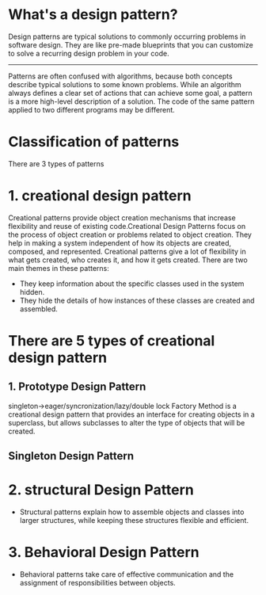 # What's a design pattern?
Design patterns are typical solutions to commonly occurring problems in software design. They are like pre-made blueprints that you can customize to solve a recurring design problem in your code.

---
Patterns are often confused with algorithms, because both concepts describe typical solutions to some known problems. While an algorithm always defines a clear set of actions that can achieve some goal, a pattern is a more high-level description of a solution. The code of the same pattern applied to two different programs may be different.
# Classification of patterns
There are 3 types of patterns
# 1. creational design pattern
  Creational patterns provide object creation mechanisms that increase flexibility and reuse of existing code.Creational Design Patterns focus on the process of object creation or problems related to object creation. They help in making a system independent of how its objects are created, composed, and represented. Creational patterns give a lot of flexibility in what gets created, who creates it, and how it gets created. There are two main themes in these patterns:

- They keep information about the specific classes used in the system hidden.
- They hide the details of how instances of these classes are created and assembled.
# There are 5 types of creational design pattern 
## 1. Prototype Design Pattern
  singleton->eager/syncronization/lazy/double lock
  Factory Method is a creational design pattern that provides an interface for creating objects in a superclass, but allows subclasses to alter the type of objects that will be created.
## Singleton Design Pattern

  

# 2. structural Design Pattern
- Structural patterns explain how to assemble objects and classes into larger structures, while keeping these structures flexible and efficient.
# 3. Behavioral Design Pattern
- Behavioral patterns take care of effective communication and the assignment of responsibilities between objects.